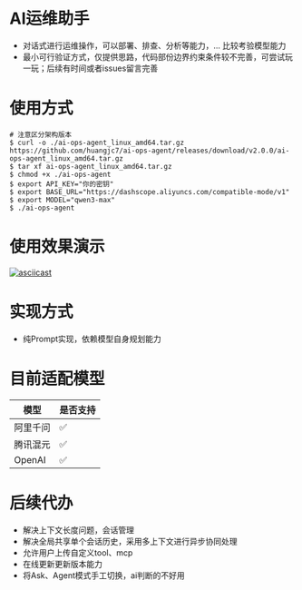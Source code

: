 # AI运维助手
* 对话式进行运维操作，可以部署、排查、分析等能力，... 比较考验模型能力
* 最小可行验证方式，仅提供思路，代码部份边界约束条件较不完善，可尝试玩一玩；后续有时间或者issues留言完善
# 使用方式
```shell
# 注意区分架构版本
$ curl -o ./ai-ops-agent_linux_amd64.tar.gz https://github.com/huangjc7/ai-ops-agent/releases/download/v2.0.0/ai-ops-agent_linux_amd64.tar.gz
$ tar xf ai-ops-agent_linux_amd64.tar.gz 
$ chmod +x ./ai-ops-agent
$ export API_KEY="你的密钥"
$ export BASE_URL="https://dashscope.aliyuncs.com/compatible-mode/v1"
$ export MODEL="qwen3-max"
$ ./ai-ops-agent
```

# 使用效果演示
[![asciicast](https://asciinema.org/a/xVjkj1DYvElhxT2fTmQVehGSM.svg)](https://asciinema.org/a/xVjkj1DYvElhxT2fTmQVehGSM)

# 实现方式
* 纯Prompt实现，依赖模型自身规划能力

# 目前适配模型
| 模型        | 是否支持 |
|-----------|------|
| 阿里千问  | ✅    |
| 腾讯混元      | ✅    |
| OpenAI         | ✅    |


# 后续代办
- 解决上下文长度问题，会话管理
- 解决全局共享单个会话历史，采用多上下文进行异步协同处理
- 允许用户上传自定义tool、mcp
- 在线更新更新版本能力
- 将Ask、Agent模式手工切换，ai判断的不好用